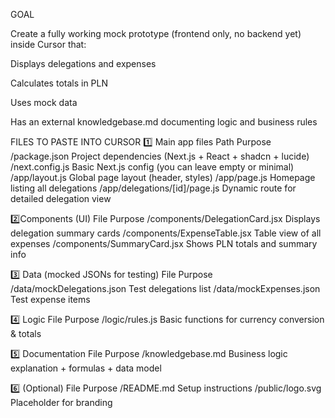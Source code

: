 GOAL

Create a fully working mock prototype (frontend only, no backend yet) inside Cursor that:

Displays delegations and expenses

Calculates totals in PLN

Uses mock data

Has an external knowledgebase.md documenting logic and business rules

FILES TO PASTE INTO CURSOR
1️⃣ Main app files
Path	Purpose
/package.json	Project dependencies (Next.js + React + shadcn + lucide)
/next.config.js	Basic Next.js config (you can leave empty or minimal)
/app/layout.js	Global page layout (header, styles)
/app/page.js	Homepage listing all delegations
/app/delegations/[id]/page.js	Dynamic route for detailed delegation view


2️⃣Components (UI)
File	Purpose
/components/DelegationCard.jsx	Displays delegation summary cards
/components/ExpenseTable.jsx	Table view of all expenses
/components/SummaryCard.jsx	Shows PLN totals and summary info

3️⃣ Data (mocked JSONs for testing)
File	Purpose
/data/mockDelegations.json	Test delegations list
/data/mockExpenses.json	Test expense items

4️⃣ Logic
File	Purpose
/logic/rules.js	Basic functions for currency conversion & totals

5️⃣ Documentation
File	Purpose
/knowledgebase.md	Business logic explanation + formulas + data model

6️⃣ (Optional)
File	Purpose
/README.md	Setup instructions
/public/logo.svg	Placeholder for branding

